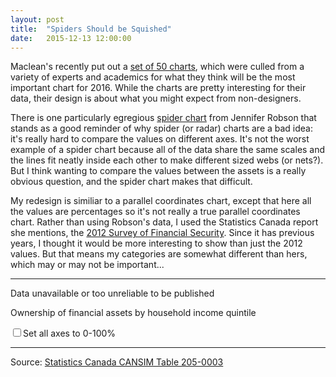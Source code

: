 ```yaml
---
layout: post
title:  "Spiders Should be Squished"
date:   2015-12-13 12:00:00
---
```


Maclean's recently put out a [set of 50 charts](http://www.macleans.ca/economy/economicanalysis/the-most-important-charts-for-the-canadian-economy-in-2016/), which were culled from a variety of experts and academics for what they think will be the most important chart for 2016. While the charts are pretty interesting for their data, their design is about what you might expect from non-designers. 

There is one particularly egregious [spider chart](http://www.macleans.ca/wp-content/uploads/2015/11/RObson.jpeg) from Jennifer Robson that stands as a good reminder of why spider (or radar) charts are a bad idea: it's really hard to compare the values on different axes. It's not the worst example of a spider chart because all of the data share the same scales and the lines fit neatly inside each other to make different sized webs (or nets?). But I think wanting to compare the values between the assets is a really obvious question, and the spider chart makes that difficult.

My redesign is similiar to a parallel coordinates chart, except that here all the values are percentages so it's not really a true parallel coordinates chart. Rather than using Robson's data, I used the Statistics Canada report she mentions, the [2012 Survey of Financial Security](http://www.statcan.gc.ca/daily-quotidien/150127/dq150127d-eng.htm). Since it has previous years, I thought it would be more interesting to show than just the 2012 values. But that means my categories are somewhat different than hers, which may or may not be important...

* * *

<div id="safetyTip" class="hidden">
  <p id="tipTop"><span id="tipTitle"></span></p>
  <p class="tipInfo hidden" id="tipWarning">Data unavailable or too unreliable to be published</span></p>
  <p class="tipInfo"><span id="tipText1"></span></p>
</div>
<p class="safetyTitle">Ownership of financial assets by household income quintile</p>
<div id="safetyChart"></div>
<label><input id="setBase" data-key="axes" type="checkbox" name="axes">Set all axes to 0-100%</label>

* * *

Source: [Statistics Canada CANSIM Table 205-0003](http://www5.statcan.gc.ca/cansim/a26?lang=eng&retrLang=eng&id=2050003&&pattern=&stByVal=1&p1=1&p2=-1&tabMode=dataTable&csid=)


<style>{% include 2015/12/safety.css %}</style>
<script src="http://d3js.org/d3.v3.min.js"></script>
<script src="{{ site.baseurl }}/js/colorbrewer.js"></script>
<script>{% include 2015/12/safety.js %}</script>
